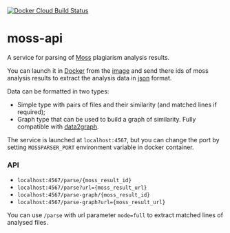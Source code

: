 [![Docker Cloud Build Status](https://img.shields.io/docker/cloud/build/nikstep/gitplag.svg)](https://hub.docker.com/r/nikstep/moss-api)

# moss-api

A service for parsing of [Moss](http://moss.stanford.edu) plagiarism analysis results.

You can launch it in [Docker](https://www.docker.com/) from the [image](https://hub.docker.com/r/nikstep/moss-api) and send there ids of moss analysis results to extract the analysis data in [json](http://www.json.org/) format.

Data can be formatted in two types:

- Simple type with pairs of files and their similarity (and matched lines if required);
- Graph type that can be used to build a graph of similarity. Fully compatible with [data2graph](https://github.com/tcibinan/data2graph).

The service is launched at `localhost:4567`, but you can change the port by setting `MOSSPARSER_PORT` environment variable in docker container.

### API
- `localhost:4567/parse/{moss_result_id}`
- `localhost:4567/parse?url={moss_result_url}`
- `localhost:4567/parse-graph/{moss_result_id}`
- `localhost:4567/parse-graph?url={moss_result_url}`

You can use `/parse` with url parameter `mode=full` to extract matched lines of analysed files.
